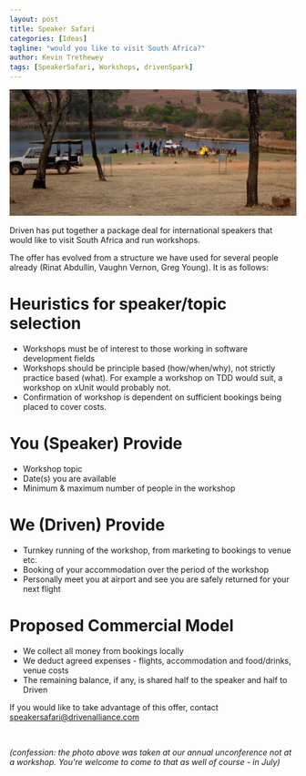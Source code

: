 ```yaml
---
layout: post
title: Speaker Safari
categories: [Ideas]
tagline: "would you like to visit South Africa?"
author: Kevin Trethewey
tags: [SpeakerSafari, Workshops, drivenSpark]
---
```


![image](/assets/img/blogs/speaker-safari.jpg)

Driven has put together a package deal for international speakers that would like to visit South Africa and run workshops.

The offer has evolved from a structure we have used for several people already (Rinat Abdullin, Vaughn Vernon, Greg Young). It is as follows:

# Heuristics for speaker/topic selection 
* Workshops must be of interest to those working in software development fields
* Workshops should be principle based (how/when/why), not strictly practice based (what). For example a workshop on TDD would suit, a workshop on xUnit would probably not.
* Confirmation of workshop is dependent on sufficient bookings being placed to cover costs.

# You (Speaker) Provide

* Workshop topic
* Date(s) you are available
* Minimum & maximum number of people in the workshop

# We (Driven) Provide 

* Turnkey running of the workshop, from marketing to bookings to venue etc.
* Booking of your accommodation over the period of the workshop
* Personally meet you at airport and see you are safely returned for your next flight

# Proposed Commercial Model

* We collect all money from bookings locally
* We deduct agreed expenses - flights, accommodation and food/drinks, venue costs
* The remaining balance, if any, is shared half to the speaker and half to Driven

If you would like to take advantage of this offer, contact speakersafari@drivenalliance.com

<br>

*(confession: the photo above was taken at our annual unconference not at a workshop. You're welcome to come to that as well of course - in July)*
